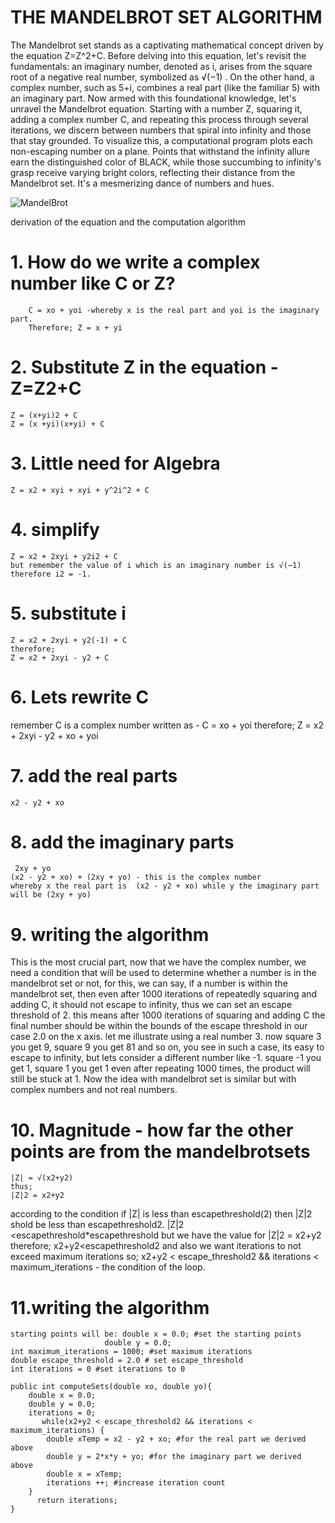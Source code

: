 
# THE MANDELBROT SET ALGORITHM
		
The Mandelbrot set stands as a captivating mathematical concept driven by the equation
Z=Z^2+C. Before delving into this equation, let's revisit the fundamentals: an imaginary number, denoted as i, arises from the square root of a negative real number, symbolized as
√(−1) . On the other hand, a complex number, such as 5+i, combines a real part (like the familiar 5) with an imaginary part. Now armed with this foundational knowledge, let's unravel the Mandelbrot equation. Starting with a number Z, squaring it, adding a complex number C, and repeating this process through several iterations, we discern between numbers that spiral into infinity and those that stay grounded. To visualize this, a computational program plots each non-escaping number on a plane. Points that withstand the infinity allure earn the distinguished color of BLACK, while those succumbing to infinity's grasp receive varying bright colors, reflecting their distance from the Mandelbrot set. It's a mesmerizing dance of numbers and hues.

![MandelBrot](C:\Users\LENOVO\eclipse-workspace\MandelBrot\images\mdl.png)

derivation of the equation and the computation algorithm

# 1. How do we write a complex number like C or Z?

		C = xo + yoi -whereby x is the real part and yoi is the imaginary part.
		Therefore; Z = x + yi
		
# 2. Substitute Z in the equation - Z=Z2+C
	Z = (x+yi)2 + C
	Z = (x +yi)(x+yi) + C
	
# 3. Little need for Algebra
	Z = x2 + xyi + xyi + y^2i^2 + C
	
# 4. simplify
	Z = x2 + 2xyi + y2i2 + C
	but remember the value of i which is an imaginary number is √(−1)  therefore i2 = -1.
	
# 5. substitute i
	Z = x2 + 2xyi + y2(-1) + C
	therefore;
	Z = x2 + 2xyi - y2 + C
	
# 6. Lets rewrite C
remember C is a complex number written as - C = xo + yoi 
therefore; 	Z = x2 + 2xyi - y2 + xo + yoi 

# 7. add the real parts
	x2 - y2 + xo
	
# 8. add the imaginary parts
	 2xy + yo
	(x2 - y2 + xo) + (2xy + yo) - this is the complex number
    whereby x the real part is  (x2 - y2 + xo) while y the imaginary part will be (2xy + yo) 
    
# 9. writing the algorithm

This is the most crucial part, now that we have the complex number, we need a condition that will be used to determine whether a number is in the mandelbrot set or not, for this, we can say, if a number is within the mandelbrot set, then even after 1000 iterations of repeatedly squaring and adding C, it should not escape to infinity, thus we can set an escape threshold of 2. this means after 1000 iterations of squaring and adding C the final number should be within the bounds of the escape threshold in our case 2.0 on the x axis.
let me illustrate using a real number 3. now square 3 you get 9, square 9 you get 81 and so on, you see in such a case, its easy to escape to infinity, but lets consider a different number like -1. square -1 you get 1, square 1 you get 1 even after repeating 1000 times, the product will still be stuck at 1. Now the idea with mandelbrot set is similar but with complex numbers and not real numbers.

# 10. Magnitude - how far the other points are from the mandelbrotsets
	|Z| = √(x2+y2)  
	thus;
	|Z|2 = x2+y2
according to the condition if |Z| is less than escapethreshold(2) then |Z|2 shold be less than escapethreshold2.
	|Z|2 <escapethreshold*escapethreshold
but we have the value for |Z|2 = x2+y2
therefore; x2+y2<escapethreshold2 and also we want iterations to not exceed maximum iterations so; x2+y2 < escape_threshold2 && iterations < maximum_iterations - the condition of the loop.

# 11.writing the algorithm
	starting points will be: double x = 0.0; #set the starting points
			             double y = 0.0;
	int maximum_iterations = 1000; #set maximum iterations
	double escape_threshold = 2.0 # set escape_threshold
	int iterations = 0 #set iterations to 0

	public int computeSets(double xo, double yo){
		double x = 0.0;
		double y = 0.0;
		iterations = 0;
	       while(x2+y2 < escape_threshold2 && iterations < maximum_iterations) { 
			double xTemp = x2 - y2 + xo; #for the real part we derived above
			double y = 2*x*y + yo; #for the imaginary part we derived above
			double x = xTemp;
			iterations ++; #increase iteration count
		}
	      return iterations;
    }